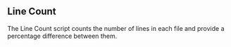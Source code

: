 ## Line Count

The Line Count script counts the number of lines in each file and provide a percentage difference between them.